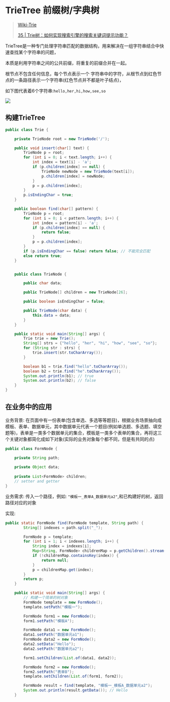 # TrieTree 前缀树/字典树

>[Wiki-Trie](https://en.wikipedia.org/wiki/Trie)
>
>[35 | Trie树：如何实现搜索引擎的搜索关键词提示功能？](https://time.geekbang.org/column/article/72414)

TrieTree是一种专门处理字符串匹配的数据结构，用来解决在一组字符串结合中快速查找某个字符串的问题，

本质是利用字符串之间的公共前缀，将重复的前缀合并在一起。

根节点不包含任何信息，每个节点表示一个 字符串中的字符，从根节点到红色节点的一条路径表示一个字符串(红色节点并不都是叶子结点)，

如下图代表着6个字符串:`hello,her,hi,how,see,so`

![](https://static001.geekbang.org/resource/image/28/32/280fbc0bfdef8380fcb632af39e84b32.jpg?wh=1142*573)

## 构建TrieTree

```java
public class Trie {

    private TrieNode root = new TrieNode('/');

    public void insert(char[] text) {
        TrieNode p = root;
        for (int i = 0; i < text.length; i++) {
            int index = text[i] - 'a';
            if (p.children[index] == null) {
                TrieNode newNode = new TrieNode(text[i]);
                p.children[index] = newNode;
            }
            p = p.children[index];
        }
        p.isEndingChar = true;
    }

    public boolean find(char[] pattern) {
        TrieNode p = root;
        for (int i = 0; i < pattern.length; i++) {
            int index = pattern[i] - 'a';
            if (p.children[index] == null) {
                return false;
            }
            p = p.children[index];
        }
        if (p.isEndingChar == false) return false; // 不能完全匹配
        else return true;
    }


    public class TrieNode {

        public char data;

        public TrieNode[] children = new TrieNode[26];

        public boolean isEndingChar = false;

        public TrieNode(char data) {
            this.data = data;
        }
    }

    public static void main(String[] args) {
        Trie trie = new Trie();
        String[] strs = {"hello", "her", "hi", "how", "see", "so"};
        for (String str : strs) {
            trie.insert(str.toCharArray());
        }

        boolean b1 = trie.find("hello".toCharArray());
        boolean b2 = trie.find("he".toCharArray());
        System.out.println(b1); // true
        System.out.println(b2); // false
    }
}
```

## 在业务中的应用

业务背景: 在页面中有一份表单(包含单选、多选等等题目)，根据业务场景抽向成模板、表单、数据单元，其中数据单元代表一个题目(例如单选题、多选题、填空题等)，表单是一类多个数据单元的集合，模板是一类多个表单的集合，再将这三个关键对象都简化成如下对象(实际的业务对象每个都不同，但是有共同的点)

```java
public class FormNode {

    private String path;
    
    private Object data;
    
    private List<FormNode> children;
  	// setter and getter
}
```

业务需求: 传入一个路径，例如: `"模板一_表单A_数据单元a2"`,和已构建好的树，返回路径对应的对象

实现:

```java
public static FormNode find(FormNode template, String path) {
        String[] indexes = path.split("_");

        FormNode p = template;
        for (int i = 1; i < indexes.length; i++) {
            String index = indexes[i];
            Map<String, FormNode> childrenMap = p.getChildren().stream().collect(Collectors.toMap(FormNode::getPath, Function.identity()));
            if (!childrenMap.containsKey(index)) {
                return null;
            }
            p = childrenMap.get(index);
        }
        return p;
    }

    public static void main(String[] args) {
        // 构建一个简单的树对象
        FormNode template = new FormNode();
        template.setPath("模板一");

        FormNode form1 = new FormNode();
        form1.setPath("模板A");

        FormNode data1 = new FormNode();
        data1.setPath("数据单元a1");
        FormNode data2 = new FormNode();
        data2.setData("Hello");
        data2.setPath("数据单元a2");

        form1.setChildren(List.of(data1, data2));

        FormNode form2 = new FormNode();
        form2.setPath("表单B");
        template.setChildren(List.of(form1, form2));

        FormNode result = find(template, "模板一_模板A_数据单元a2");
        System.out.println(result.getData()); // Hello
    }
```

